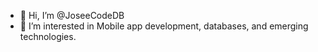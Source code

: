- 👋 Hi, I’m @JoseeCodeDB
- 👀 I’m interested in Mobile app development, databases, and emerging technologies.


<!---
JoseeCodeDB/JoseeCodeDB is a ✨ special ✨ repository because its `README.md` (this file) appears on your GitHub profile.
You can click the Preview link to take a look at your changes.
--->
